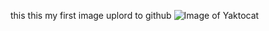 this this my first image uplord to github
![Image of Yaktocat](https://octodex.github.com/images/yaktocat.png)
